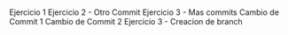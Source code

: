 #

Ejercicio 1
Ejercicio 2 - Otro Commit
Ejercicio 3 - Mas commits
Cambio de Commit 1
Cambio de Commit 2
Ejercicio 3 - Creacion de branch
